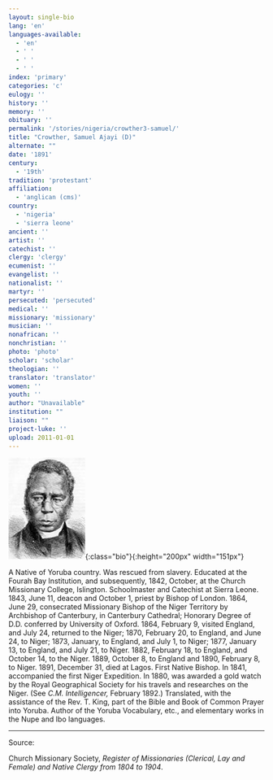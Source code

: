 ```yaml
---
layout: single-bio
lang: 'en'
languages-available:
  - 'en'
  - ' '
  - ' '
  - ' '
index: 'primary'
categories: 'c'
eulogy: ''
history: ''
memory: ''
obituary: ''
permalink: '/stories/nigeria/crowther3-samuel/'
title: "Crowther, Samuel Ajayi (D)"
alternate: ""
date: '1891'
century:
  - '19th'
tradition: 'protestant'
affiliation:
  - 'anglican (cms)'
country:
  - 'nigeria'
  - 'sierra leone'
ancient: ''
artist: ''
catechist: ''
clergy: 'clergy'
ecumenist: ''
evangelist: ''
nationalist: ''
martyr: ''
persecuted: 'persecuted'
medical: ''
missionary: 'missionary'
musician: ''
nonafrican: ''
nonchristian: ''
photo: 'photo'
scholar: 'scholar'
theologian: ''
translator: 'translator'
women: ''
youth: ''
author: "Unavailable"
institution: ""
liaison: ""
project-luke: ''
upload: 2011-01-01
---
```


![Samuel Ajayi Crowther](/images/bio-pics/nigeria/crowther3-samuel/Crowther.jpg){:class="bio"}{:height="200px" width="151px"}

A Native of Yoruba country.  Was rescued from slavery.  Educated at the Fourah Bay Institution, and subsequently, 1842, October, at the Church Missionary College, Islington.  Schoolmaster and Catechist at Sierra Leone.  1843, June 11, deacon and October 1, priest by Bishop of London.  1864, June 29, consecrated Missionary Bishop of the Niger Territory by Archbishop of Canterbury, in Canterbury Cathedral; Honorary Degree of D.D. conferred by University of Oxford.  1864, February 9, visited England, and July 24, returned to the Niger; 1870, February 20, to England, and June 24, to Niger; 1873, January, to England, and July 1, to Niger; 1877, January 13, to England, and July 21, to Niger.  1882, February 18, to  England, and October  14, to the Niger.  1889, October 8, to England and 1890, February 8, to Niger.  1891, December 31, died at Lagos.  First Native Bishop.  In 1841, accompanied the first Niger Expedition.  In 1880, was awarded a gold watch by the Royal Geographical Society for his travels and researches on the Niger.  (See *C.M. Intelligencer,* February 1892.)  Translated, with the assistance of the Rev. T. King, part of the Bible and Book of Common Prayer into Yoruba.  Author of the Yoruba Vocabulary, etc., and elementary works in the Nupe and Ibo languages.



---

Source:

Church Missionary Society, *Register of Missionaries (Clerical, Lay and Female) and Native Clergy from 1804 to 1904*.

